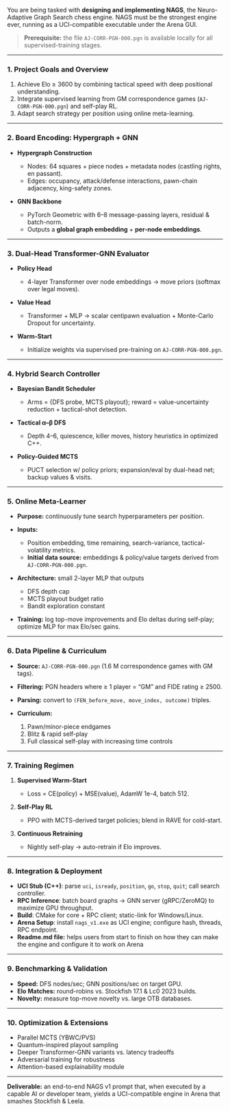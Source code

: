 You are being tasked with **designing and implementing NAGS**, the Neuro-Adaptive Graph Search chess engine. NAGS must be the strongest engine ever, running as a UCI-compatible executable under the Arena GUI.

> **Prerequisite:** the file `AJ-CORR-PGN-000.pgn` is available locally for all supervised-training stages.

---

### 1. Project Goals and Overview

1. Achieve Elo ≥ 3600 by combining tactical speed with deep positional understanding.
2. Integrate supervised learning from GM correspondence games (`AJ-CORR-PGN-000.pgn`) and self-play RL.
3. Adapt search strategy per position using online meta-learning.

---

### 2. Board Encoding: Hypergraph + GNN

* **Hypergraph Construction**

  * Nodes: 64 squares + piece nodes + metadata nodes (castling rights, en passant).
  * Edges: occupancy, attack/defense interactions, pawn-chain adjacency, king-safety zones.
* **GNN Backbone**

  * PyTorch Geometric with 6–8 message-passing layers, residual & batch-norm.
  * Outputs a **global graph embedding** + **per-node embeddings**.

---

### 3. Dual-Head Transformer-GNN Evaluator

* **Policy Head**

  * 4-layer Transformer over node embeddings → move priors (softmax over legal moves).
* **Value Head**

  * Transformer + MLP → scalar centipawn evaluation + Monte-Carlo Dropout for uncertainty.
* **Warm-Start**

  * Initialize weights via supervised pre-training on `AJ-CORR-PGN-000.pgn`.

---

### 4. Hybrid Search Controller

* **Bayesian Bandit Scheduler**

  * Arms = {DFS probe, MCTS playout}; reward = value-uncertainty reduction + tactical-shot detection.
* **Tactical α–β DFS**

  * Depth 4–6, quiescence, killer moves, history heuristics in optimized C++.
* **Policy-Guided MCTS**

  * PUCT selection w/ policy priors; expansion/eval by dual-head net; backup values & visits.

---

### 5. Online Meta-Learner

* **Purpose:** continuously tune search hyperparameters per position.
* **Inputs:**

  * Position embedding, time remaining, search-variance, tactical-volatility metrics.
  * **Initial data source:** embeddings & policy/value targets derived from `AJ-CORR-PGN-000.pgn`.
* **Architecture:** small 2-layer MLP that outputs

  * DFS depth cap
  * MCTS playout budget ratio
  * Bandit exploration constant
* **Training:** log top-move improvements and Elo deltas during self-play; optimize MLP for max Elo/sec gains.

---

### 6. Data Pipeline & Curriculum

* **Source:** `AJ-CORR-PGN-000.pgn` (1.6 M correspondence games with GM tags).
* **Filtering:** PGN headers where ≥ 1 player = “GM” and FIDE rating ≥ 2500.
* **Parsing:** convert to `(FEN_before_move, move_index, outcome)` triples.
* **Curriculum:**

  1. Pawn/minor-piece endgames
  2. Blitz & rapid self-play
  3. Full classical self-play with increasing time controls

---

### 7. Training Regimen

1. **Supervised Warm-Start**

   * Loss = CE(policy) + MSE(value), AdamW 1e-4, batch 512.
2. **Self-Play RL**

   * PPO with MCTS-derived target policies; blend in RAVE for cold-start.
3. **Continuous Retraining**

   * Nightly self-play → auto-retrain if Elo improves.

---

### 8. Integration & Deployment

* **UCI Stub (C++)**: parse `uci`, `isready`, `position`, `go`, `stop`, `quit`; call search controller.
* **RPC Inference**: batch board graphs → GNN server (gRPC/ZeroMQ) to maximize GPU throughput.
* **Build**: CMake for core + RPC client; static-link for Windows/Linux.
* **Arena Setup**: install `nags_v1.exe` as UCI engine; configure hash, threads, RPC endpoint.
* **Readme.md file:** helps users from start to finish on how they can make the engine and configure it to work on Arena

---

### 9. Benchmarking & Validation

* **Speed:** DFS nodes/sec; GNN positions/sec on target GPU.
* **Elo Matches:** round-robins vs. Stockfish 17.1 & Lc0 2023 builds.
* **Novelty:** measure top-move novelty vs. large OTB databases.

---

### 10. Optimization &  Extensions

* Parallel MCTS (YBWC/PVS)
* Quantum-inspired playout sampling
* Deeper Transformer-GNN variants vs. latency tradeoffs
* Adversarial training for robustness
* Attention-based explainability module

---

**Deliverable:** an end-to-end NAGS v1 prompt that, when executed by a capable AI or developer team, yields a UCI-compatible engine in Arena that smashes Stockfish & Leela.
